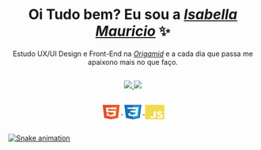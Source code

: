 <div>
  <h1 align="center">Oi Tudo bem? Eu sou a <a href="#"><i>Isabella Mauricio</i></a> ✨</h1>
  <p align="center">Estudo UX/UI Design e Front-End na <a href="https://www.origamid.com/"><i>Origamid</i></a> e a cada dia que passa me apaixono mais no que faço.

##

<div align="center">
  <a href="https://github.com/isabellamauricio">
  <img height="150em" src="https://github-readme-stats.vercel.app/api?username=isabellamauricio&show_icons=true&theme=midnight-purple&include_all_commits=true&count_private=true"/>
  <img height="150em" src="https://github-readme-stats.vercel.app/api/top-langs/?username=isabellamauricio&layout=compact&langs_count=7&theme=midnight-purple"/>
</div>

  ##
  
<div align="center" valign="top">
  <img align="center" alt="HTML" height="30" width="40" src="https://raw.githubusercontent.com/devicons/devicon/master/icons/html5/html5-original.svg">
  <img align="center" alt="CSS" height="30" width="40" src="https://raw.githubusercontent.com/devicons/devicon/master/icons/css3/css3-original.svg">
  <img align="center" alt="Js" height="30" width="40" src="https://raw.githubusercontent.com/devicons/devicon/master/icons/javascript/javascript-plain.svg">
</div>

##
  
  ![Snake animation](https://github.com/isabellamauricio/isabellamauricio/blob/output/github-contribution-grid-snake.svg)
